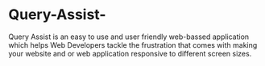 # Query-Assist-
Query Assist is an easy to use and user friendly web-bassed application which helps Web Developers tackle the frustration that comes with making your website and or web application responsive to different screen sizes.
